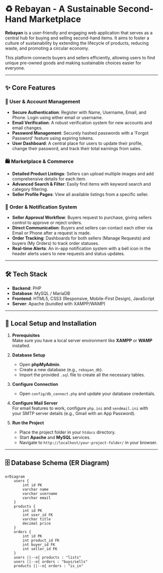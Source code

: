 # ♻️ Rebayan - A Sustainable Second-Hand Marketplace

**Rebayan** is a user-friendly and engaging web application that serves as a central hub for buying and selling second-hand items. It aims to foster a culture of sustainability by extending the lifecycle of products, reducing waste, and promoting a circular economy.

This platform connects buyers and sellers efficiently, allowing users to find unique pre-owned goods and making sustainable choices easier for everyone.

---

## ✨ Core Features

### 👤 User & Account Management
- **Secure Authentication**: Register with Name, Username, Email, and Phone. Login using either email or username.
- **Email Verification**: A robust verification system for new accounts and email changes.
- **Password Management**: Securely hashed passwords with a 'Forgot Password' feature using expiring tokens.
- **User Dashboard**: A central place for users to update their profile, change their password, and track their total earnings from sales.

### 🛍️ Marketplace & Commerce
- **Detailed Product Listings**: Sellers can upload multiple images and add comprehensive details for each item.
- **Advanced Search & Filter**: Easily find items with keyword search and category filtering.
- **Seller Profile Pages**: View all available listings from a specific seller.

### 🤝 Order & Notification System
- **Seller Approval Workflow**: Buyers request to purchase, giving sellers control to approve or reject orders.
- **Direct Communication**: Buyers and sellers can contact each other via Email or Phone after a request is made.
- **Order Tracking**: Dashboards for both sellers (Manage Requests) and buyers (My Orders) to track order statuses.
- **Real-time Alerts**: An in-app notification system with a bell icon in the header alerts users to new requests and status updates.

---

## 🛠️ Tech Stack
- **Backend**: PHP  
- **Database**: MySQL / MariaDB  
- **Frontend**: HTML5, CSS3 (Responsive, Mobile-First Design), JavaScript  
- **Server**: Apache (bundled with XAMPP/WAMP)

---

## 🚀 Local Setup and Installation

1. **Prerequisites**  
   Make sure you have a local server environment like **XAMPP** or **WAMP** installed.

2. **Database Setup**  
   - Open **phpMyAdmin**.  
   - Create a new database (e.g., `rebayan_db`).  
   - Import the provided `.sql` file to create all the necessary tables.

3. **Configure Connection**  
   - Open `config/db_connect.php` and update your database credentials.

4. **Configure Mail Server**  
   For email features to work, configure `php.ini` and `sendmail.ini` with your SMTP server details (e.g., Gmail with an App Password).

5. **Run the Project**  
   - Place the project folder in your `htdocs` directory.  
   - Start **Apache** and **MySQL** services.  
   - Navigate to `http://localhost/your-project-folder/` in your browser.

---

## 🗄️ Database Schema (ER Diagram)

```plaintext
erDiagram
    users {
        int id PK
        varchar name
        varchar username
        varchar email
    }
    products {
        int id PK
        int user_id FK
        varchar title
        decimal price
    }
    orders {
        int id PK
        int product_id FK
        int buyer_id FK
        int seller_id FK
    }
    users ||--o{ products : "lists"
    users ||--o{ orders : "buys/sells"
    products ||--o{ orders : "is_in"
